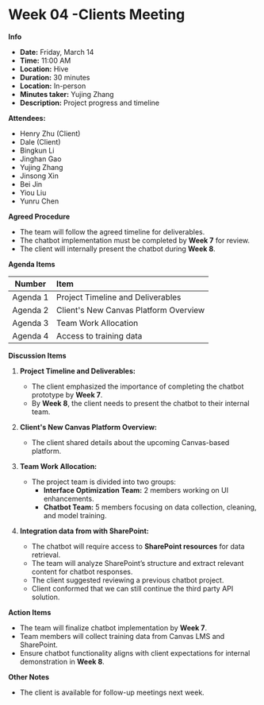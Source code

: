 #  Week 04 -Clients Meeting

**Info**
- **Date:** Friday, March 14
- **Time:** 11:00 AM
- **Location:** Hive 
- **Duration:** 30 minutes
- **Location:** In-person
- **Minutes taker:** Yujing Zhang
- **Description:** Project progress and timeline

**Attendees:**
- Henry Zhu (Client)
- Dale (Client)
- Bingkun Li
- Jinghan Gao
- Yujing Zhang
- Jinsong Xin
- Bei Jin
- Yiou Liu
- Yunru Chen

**Agreed Procedure**
- The team will follow the agreed timeline for deliverables.
- The chatbot implementation must be completed by **Week 7** for review.
- The client will internally present the chatbot during **Week 8**.

**Agenda Items**

|  Number  | Item                                  |  
|:--------:|:--------------------------------------|  
| Agenda 1 | Project Timeline and Deliverables     |  
| Agenda 2 | Client's New Canvas Platform Overview |  
| Agenda 3 | Team Work Allocation                  |  
| Agenda 4 | Access to training data               |  


**Discussion Items**
1. **Project Timeline and Deliverables:**
    - The client emphasized the importance of completing the chatbot prototype by **Week 7**.
    - By **Week 8**, the client needs to present the chatbot to their internal team.

2. **Client's New Canvas Platform Overview:**
    - The client shared details about the upcoming Canvas-based platform.
   
3. **Team Work Allocation:**
    - The project team is divided into two groups:
        - **Interface Optimization Team:** 2 members working on UI enhancements.
        - **Chatbot Team:** 5 members focusing on data collection, cleaning, and model training.
    
4. **Integration data from with SharePoint:**
    - The chatbot will require access to **SharePoint resources** for data retrieval.
    - The team will analyze SharePoint’s structure and extract relevant content for chatbot responses.
    - The client suggested reviewing a previous chatbot project.
    - Client conformed that we can still continue the third party API solution.


**Action Items**
- The team will finalize chatbot implementation by **Week 7**.
- Team members will collect training data from Canvas LMS and SharePoint.
- Ensure chatbot functionality aligns with client expectations for internal demonstration in **Week 8**.

**Other Notes**
- The client is available for follow-up meetings next week.
